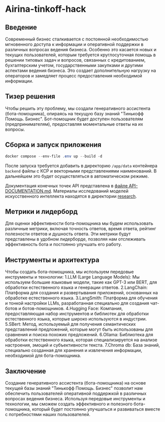 
# Airina-tinkoff-hack

## Введение

Современный бизнес сталкивается с постоянной необходимостью мгновенного доступа к информации и оперативной поддержки в различных вопросах ведения бизнеса. Особенно это касается новых и текущих пользователей, которым требуется круглосуточная помощь в решении типовых задач и вопросов, связанных с кредитованием, бухгалтерским учетом, государственными закупками и другими аспектами ведения бизнеса. Это создает дополнительную нагрузку на операторов и замедляет процесс предоставления необходимой информации.

## Тизер решения
Чтобы решить эту проблему, мы  создали генеративного ассистента (бота-помощника), опираясь на текущую базу знаний "Тинькофф Помощь. Бизнес". Бот-помощник будет доступен  пользователям (предпринимателям), предоставляя моментальные ответы на их вопросы.

## Сборка и запуск приложения
```powershell
docker compose --env-file .env up --build -d
```
После запуска требуется добавить в директорию `/app/data` контейнера `backend` файлы с КСР и векторными представлениями наименований. В дальнейшем это будет осуществляться в автоматическом режиме. 

Документация конечных точек API представлена в [файле API-DOCUMENTATION.md](API-DOCUMENTATION.md). Материалы исследований моделей искусственного интеллекта находятся в директории [research](research).

## Метрики и лидерборд 
Для оценки эффективности бота-помощника мы будем использовать различные метрики, включая точность ответов, время ответа, рейтинг полезности ответов и душность ответа. Эти метрики будут представлены в удобном лидерборде, позволяя нам отслеживать эффективность бота и постоянно улучшать его работу.

## Инструменты и архитектура 
Чтобы создать бота-помощника, мы используем передовые инструменты и технологии:
  1.LLM (Large Language Models): Мы используем большие языковые модели, такие как GPT-3 или BERT, для обработки естественного языка и генерации ответов.
  2.LangСhain: Платформа для создания и развертывания приложений, основанных на обработке естественного языка.
  3.LangSmith: Платформа для обучения и тонкой настройки LLMs, разработанная специально для создания чат-ботов и ботов-помощников.
  4.Hugging Face: Компания, предоставляющая набор инструментов и библиотек для обработки естественного языка, которые широко используются в индустрии.
  5.SBert: Метод, используемый для получения семантических представлений предложений, которые могут быть использованы для сравнения и поиска похожих предложений.
  6.Ollama: Библиотека для обработки естественного языка, которая специализируется на анализе настроения, эмоций и субъективности текста.
  7.Chroma db: База знаний, специально созданная для хранения и извлечения информации, необходимой для бота-помощника.

## Заключение 
Создание генеративного ассистента (бота-помощника) на основе текущей базы знаний "Тинькофф Помощь. Бизнес" позволит нам обеспечить  пользователей оперативной поддержкой в различных вопросах ведения бизнеса. Используя передовые инструменты и технологии, мы сможем создать эффективного и полезного бота-помощника, который будет постоянно улучшаться и развиваться вместе с потребностями наших пользователей.

